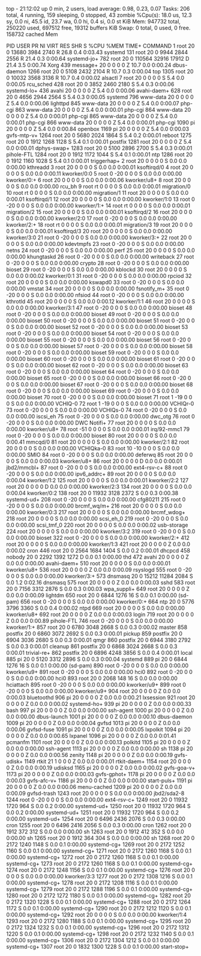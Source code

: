 top - 21:12:02 up 0 min,  2 users,  load average: 0.98, 0.23, 0.07
Tasks: 206 total,   4 running, 159 sleeping,   0 stopped,  43 zombie
%Cpu(s): 18.0 us, 12.3 sy,  0.0 ni, 45.5 id, 23.7 wa,  0.0 hi,  0.4 si,  0.0 st
KiB Mem:    947732 total,   250220 used,   697512 free,    19312 buffers
KiB Swap:        0 total,        0 used,        0 free.   158732 cached Mem

  PID USER      PR  NI    VIRT    RES    SHR S  %CPU %MEM     TIME+ COMMAND
    1 root      20   0   13680   3984   2740 R  26.8  0.4   0:03.43 systemd
  131 root      20   0    9944   2844   2556 R  21.4  0.3   0:00.64 systemd-jo+
  782 root      20   0  110564  32916  17912 D  21.4  3.5   0:00.74 Xorg
  439 message+  20   0       0      0      0 Z  10.7  0.0   0:00.24 dbus-daemon
 1266 root      20   0    5108   2432   2104 R  10.7  0.3   0:00.04 top
 1305 root      20   0   10032   3568   3136 R  10.7  0.4   0:00.02 alsactl
    7 root      20   0       0      0      0 S   5.4  0.0   0:00.05 rcu_sched
  428 root      20   0    3852   2460   2180 S   5.4  0.3   0:00.06 systemd-lo+
  436 avahi     20   0       0      0      0 Z   5.4  0.0   0:00.06 avahi-daem+
  628 root      20   0    4656   2944   2564 S   5.4  0.3   0:00.05 systemd
  796 www-data  20   0       0      0      0 Z   5.4  0.0   0:00.06 lighttpd
  845 www-data  20   0       0      0      0 Z   5.4  0.0   0:00.07 php-cgi
  863 www-data  20   0       0      0      0 Z   5.4  0.0   0:00.01 php-cgi
  864 www-data  20   0       0      0      0 Z   5.4  0.0   0:00.01 php-cgi
  865 www-data  20   0       0      0      0 Z   5.4  0.0   0:00.01 php-cgi
  866 www-data  20   0       0      0      0 Z   5.4  0.0   0:00.01 php-cgi
 1090 pi        20   0       0      0      0 Z   5.4  0.0   0:00.84 openbox
 1169 pi        20   0       0      0      0 Z   5.4  0.0   0:00.03 gvfs-mtp-v+
 1264 root      20   0    5680   2024   1864 S   5.4  0.2   0:00.01 reboot
 1275 root      20   0    1912   1268   1128 S   5.4  0.1   0:00.01 postfix
 1281 root      20   0       0      0      0 Z   5.4  0.0   0:00.01 dphys-swap+
 1283 root      20   0    5100   2896   2700 S   5.4  0.3   0:00.01 pihole-FTL
 1284 root      20   0    1912   1172   1044 S   5.4  0.1   0:00.01 ntp
 1286 root      20   0    1912   1160   1028 S   5.4  0.1   0:00.01 triggerhap+
    2 root      20   0       0      0      0 S   0.0  0.0   0:00.00 kthreadd
    3 root      20   0       0      0      0 S   0.0  0.0   0:00.01 ksoftirqd/0
    4 root      20   0       0      0      0 S   0.0  0.0   0:00.11 kworker/0:0
    5 root       0 -20       0      0      0 S   0.0  0.0   0:00.00 kworker/0:+
    6 root      20   0       0      0      0 S   0.0  0.0   0:00.06 kworker/u8+
    8 root      20   0       0      0      0 S   0.0  0.0   0:00.00 rcu_bh
    9 root      rt   0       0      0      0 S   0.0  0.0   0:00.01 migration/0
   10 root      rt   0       0      0      0 S   0.0  0.0   0:00.00 migration/1
   11 root      20   0       0      0      0 S   0.0  0.0   0:00.01 ksoftirqd/1
   12 root      20   0       0      0      0 S   0.0  0.0   0:00.00 kworker/1:0
   13 root       0 -20       0      0      0 S   0.0  0.0   0:00.00 kworker/1:+
   14 root      rt   0       0      0      0 S   0.0  0.0   0:00.01 migration/2
   15 root      20   0       0      0      0 S   0.0  0.0   0:00.01 ksoftirqd/2
   16 root      20   0       0      0      0 S   0.0  0.0   0:00.00 kworker/2:0
   17 root       0 -20       0      0      0 S   0.0  0.0   0:00.00 kworker/2:+
   18 root      rt   0       0      0      0 S   0.0  0.0   0:00.01 migration/3
   19 root      20   0       0      0      0 S   0.0  0.0   0:00.01 ksoftirqd/3
   20 root      20   0       0      0      0 S   0.0  0.0   0:00.00 kworker/3:0
   21 root       0 -20       0      0      0 S   0.0  0.0   0:00.00 kworker/3:+
   22 root      20   0       0      0      0 S   0.0  0.0   0:00.00 kdevtmpfs
   23 root       0 -20       0      0      0 S   0.0  0.0   0:00.00 netns
   24 root       0 -20       0      0      0 S   0.0  0.0   0:00.00 perf
   25 root      20   0       0      0      0 S   0.0  0.0   0:00.00 khungtaskd
   26 root       0 -20       0      0      0 S   0.0  0.0   0:00.00 writeback
   27 root       0 -20       0      0      0 S   0.0  0.0   0:00.00 crypto
   28 root       0 -20       0      0      0 S   0.0  0.0   0:00.00 bioset
   29 root       0 -20       0      0      0 S   0.0  0.0   0:00.00 kblockd
   30 root      20   0       0      0      0 S   0.0  0.0   0:00.02 kworker/0:1
   31 root       0 -20       0      0      0 S   0.0  0.0   0:00.00 rpciod
   32 root      20   0       0      0      0 S   0.0  0.0   0:00.00 kswapd0
   33 root       0 -20       0      0      0 S   0.0  0.0   0:00.00 vmstat
   34 root      20   0       0      0      0 S   0.0  0.0   0:00.00 fsnotify_m+
   35 root       0 -20       0      0      0 S   0.0  0.0   0:00.00 nfsiod
   44 root       0 -20       0      0      0 S   0.0  0.0   0:00.00 kthrotld
   45 root      20   0       0      0      0 S   0.0  0.0   0:00.12 kworker/1:1
   46 root      20   0       0      0      0 S   0.0  0.0   0:00.00 kworker/3:1
   47 root       0 -20       0      0      0 S   0.0  0.0   0:00.00 bioset
   48 root       0 -20       0      0      0 S   0.0  0.0   0:00.00 bioset
   49 root       0 -20       0      0      0 S   0.0  0.0   0:00.00 bioset
   50 root       0 -20       0      0      0 S   0.0  0.0   0:00.00 bioset
   51 root       0 -20       0      0      0 S   0.0  0.0   0:00.00 bioset
   52 root       0 -20       0      0      0 S   0.0  0.0   0:00.00 bioset
   53 root       0 -20       0      0      0 S   0.0  0.0   0:00.00 bioset
   54 root       0 -20       0      0      0 S   0.0  0.0   0:00.00 bioset
   55 root       0 -20       0      0      0 S   0.0  0.0   0:00.00 bioset
   56 root       0 -20       0      0      0 S   0.0  0.0   0:00.00 bioset
   57 root       0 -20       0      0      0 S   0.0  0.0   0:00.00 bioset
   58 root       0 -20       0      0      0 S   0.0  0.0   0:00.00 bioset
   59 root       0 -20       0      0      0 S   0.0  0.0   0:00.00 bioset
   60 root       0 -20       0      0      0 S   0.0  0.0   0:00.00 bioset
   61 root       0 -20       0      0      0 S   0.0  0.0   0:00.00 bioset
   62 root       0 -20       0      0      0 S   0.0  0.0   0:00.00 bioset
   63 root       0 -20       0      0      0 S   0.0  0.0   0:00.00 bioset
   64 root       0 -20       0      0      0 S   0.0  0.0   0:00.00 bioset
   65 root       0 -20       0      0      0 S   0.0  0.0   0:00.00 bioset
   66 root       0 -20       0      0      0 S   0.0  0.0   0:00.00 bioset
   67 root       0 -20       0      0      0 S   0.0  0.0   0:00.00 bioset
   68 root       0 -20       0      0      0 S   0.0  0.0   0:00.00 bioset
   69 root       0 -20       0      0      0 S   0.0  0.0   0:00.00 bioset
   70 root       0 -20       0      0      0 S   0.0  0.0   0:00.00 bioset
   71 root       1 -19       0      0      0 S   0.0  0.0   0:00.00 VCHIQ-0
   72 root       1 -19       0      0      0 S   0.0  0.0   0:00.00 VCHIQr-0
   73 root       0 -20       0      0      0 S   0.0  0.0   0:00.00 VCHIQs-0
   74 root       0 -20       0      0      0 S   0.0  0.0   0:00.00 iscsi_eh
   75 root       0 -20       0      0      0 S   0.0  0.0   0:00.00 dwc_otg
   76 root       0 -20       0      0      0 S   0.0  0.0   0:00.00 DWC Notifi+
   77 root      20   0       0      0      0 S   0.0  0.0   0:00.00 kworker/u8+
   78 root     -51   0       0      0      0 S   0.0  0.0   0:00.01 irq/92-mmc1
   79 root       0 -20       0      0      0 S   0.0  0.0   0:00.00 bioset
   80 root      20   0       0      0      0 S   0.0  0.0   0:00.41 mmcqd/0
   81 root      20   0       0      0      0 S   0.0  0.0   0:00.00 kworker/2:1
   82 root      20   0       0      0      0 S   0.0  0.0   0:00.00 VCHIQka-0
   83 root      10 -10       0      0      0 S   0.0  0.0   0:00.00 SMIO
   84 root       0 -20       0      0      0 S   0.0  0.0   0:00.00 deferwq
   85 root      20   0       0      0      0 S   0.0  0.0   0:00.03 kworker/u8+
   86 root      20   0       0      0      0 D   0.0  0.0   0:00.01 jbd2/mmcbl+
   87 root       0 -20       0      0      0 S   0.0  0.0   0:00.00 ext4-rsv-c+
   88 root       0 -20       0      0      0 S   0.0  0.0   0:00.00 ipv6_addrc+
   89 root      20   0       0      0      0 S   0.0  0.0   0:00.04 kworker/1:2
  125 root      20   0       0      0      0 S   0.0  0.0   0:00.01 kworker/2:2
  127 root      20   0       0      0      0 D   0.0  0.0   0:00.00 kworker/2:3
  134 root      20   0       0      0      0 S   0.0  0.0   0:00.04 kworker/0:2
  138 root      20   0   11932   3128   2372 S   0.0  0.3   0:00.38 systemd-ud+
  208 root       0 -20       0      0      0 S   0.0  0.0   0:00.00 cfg80211
  215 root       0 -20       0      0      0 S   0.0  0.0   0:00.00 brcmf_wq/m+
  216 root      20   0       0      0      0 S   0.0  0.0   0:00.00 kworker/0:3
  217 root      20   0       0      0      0 S   0.0  0.0   0:00.00 brcmf_wdog+
  218 root      20   0       0      0      0 S   0.0  0.0   0:00.00 scsi_eh_0
  219 root       0 -20       0      0      0 S   0.0  0.0   0:00.00 scsi_tmf_0
  220 root      20   0       0      0      0 S   0.0  0.0   0:00.02 usb-storage
  224 root      20   0       0      0      0 S   0.0  0.0   0:00.00 kworker/3:2
  319 root       0 -20       0      0      0 S   0.0  0.0   0:00.00 bioset
  322 root       0 -20       0      0      0 S   0.0  0.0   0:00.00 kworker/2:+
  412 root      20   0       0      0      0 S   0.0  0.0   0:00.00 kworker/1:3
  421 root      20   0       0      0      0 Z   0.0  0.0   0:00.02 cron
  446 root      20   0    2564   1684   1404 S   0.0  0.2   0:00.01 dhcpcd
  458 nobody    20   0    2292   1392   1272 D   0.0  0.1   0:00.00 thd
  472 avahi     20   0       0      0      0 Z   0.0  0.0   0:00.00 avahi-daem+
  510 root      20   0       0      0      0 S   0.0  0.0   0:00.01 kworker/u8+
  536 root      20   0       0      0      0 Z   0.0  0.0   0:00.09 rsyslogd
  555 root       0 -20       0      0      0 S   0.0  0.0   0:00.00 kworker/3:+
  573 dnsmasq   20   0   15212  11284   2084 S   0.0  1.2   0:02.16 dnsmasq
  575 root      20   0       0      0      0 Z   0.0  0.0   0:00.03 sshd
  583 root      20   0    7156   3312   2876 S   0.0  0.3   0:00.03 wpa_suppli+
  649 root      20   0       0      0      0 Z   0.0  0.0   0:00.09 lightdm
  650 root      20   0    6844   1276     16 S   0.0  0.1   0:00.00 (sd-pam)
  656 root       0 -20       0      0      0 S   0.0  0.0   0:00.00 kworker/0:+
  664 ntp       20   0    5776   3796   3360 S   0.0  0.4   0:00.02 ntpd
  669 root      20   0       0      0      0 S   0.0  0.0   0:00.00 kworker/u8+
  692 root      20   0       0      0      0 Z   0.0  0.0   0:00.03 login
  719 root      20   0       0      0      0 Z   0.0  0.0   0:00.89 pihole-FTL
  746 root       0 -20       0      0      0 S   0.0  0.0   0:00.00 kworker/1:+
  857 root      20   0    6780   3048   2668 S   0.0  0.3   0:00.02 master
  858 postfix   20   0    6860   3072   2692 S   0.0  0.3   0:00.01 pickup
  859 postfix   20   0    6904   3036   2680 S   0.0  0.3   0:00.01 qmgr
  860 postfix   20   0    6944   3180   2792 S   0.0  0.3   0:00.01 cleanup
  861 postfix   20   0    6868   3024   2668 S   0.0  0.3   0:00.01 trivial-re+
  862 postfix   20   0    6896   4248   3856 S   0.0  0.4   0:00.01 local
  885 pi        20   0    5120   3312   2896 S   0.0  0.3   0:00.04 systemd
  889 pi        20   0    6844   1276     16 S   0.0  0.1   0:00.00 (sd-pam)
  890 root       0 -20       0      0      0 S   0.0  0.0   0:00.00 kworker/u9+
  891 root       0 -20       0      0      0 S   0.0  0.0   0:00.00 hci0
  892 root       0 -20       0      0      0 S   0.0  0.0   0:00.00 hci0
  893 root      20   0    2068    148     16 S   0.0  0.0   0:00.00 hciattach
  895 root       0 -20       0      0      0 S   0.0  0.0   0:00.00 kworker/u9+
  899 root       0 -20       0      0      0 S   0.0  0.0   0:00.00 kworker/u9+
  904 root      20   0       0      0      0 Z   0.0  0.0   0:00.03 bluetoothd
  906 pi        20   0       0      0      0 Z   0.0  0.0   0:00.21 lxsession
  921 root      20   0       0      0      0 Z   0.0  0.0   0:00.02 systemd-ho+
  939 pi        20   0       0      0      0 Z   0.0  0.0   0:00.33 bash
  997 pi        20   0       0      0      0 Z   0.0  0.0   0:00.00 ssh-agent
 1000 pi        20   0       0      0      0 Z   0.0  0.0   0:00.00 dbus-launch
 1001 pi        20   0       0      0      0 Z   0.0  0.0   0:00.10 dbus-daemon
 1009 pi        20   0       0      0      0 Z   0.0  0.0   0:00.04 gvfsd
 1013 pi        20   0       0      0      0 Z   0.0  0.0   0:00.06 gvfsd-fuse
 1091 pi        20   0       0      0      0 Z   0.0  0.0   0:00.05 lxpolkit
 1094 pi        20   0       0      0      0 Z   0.0  0.0   0:00.65 lxpanel
 1096 pi        20   0       0      0      0 Z   0.0  0.0   0:01.41 pcmanfm
 1101 root      20   0       0      0      0 Z   0.0  0.0   0:00.13 polkitd
 1105 pi        20   0       0      0      0 Z   0.0  0.0   0:00.00 ssh-agent
 1113 pi        20   0       0      0      0 Z   0.0  0.0   0:00.00 sh
 1138 pi        20   0       0      0      0 Z   0.0  0.0   0:00.56 zenity
 1148 pi        20   0       0      0      0 Z   0.0  0.0   0:00.19 gvfs-udisk+
 1149 rtkit     21   1       0      0      0 Z   0.0  0.0   0:00.01 rtkit-daem+
 1154 root      20   0       0      0      0 Z   0.0  0.0   0:00.19 udisksd
 1165 pi        20   0       0      0      0 Z   0.0  0.0   0:00.02 gvfs-goa-v+
 1173 pi        20   0       0      0      0 Z   0.0  0.0   0:00.03 gvfs-gphot+
 1178 pi        20   0       0      0      0 Z   0.0  0.0   0:00.03 gvfs-afc-v+
 1186 pi        20   0       0      0      0 Z   0.0  0.0   0:00.00 start-puls+
 1191 pi        20   0       0      0      0 Z   0.0  0.0   0:00.06 menu-cached
 1209 pi        20   0       0      0      0 Z   0.0  0.0   0:00.09 gvfsd-trash
 1243 root      20   0       0      0      0 S   0.0  0.0   0:00.00 jbd2/sda2-8
 1244 root       0 -20       0      0      0 S   0.0  0.0   0:00.00 ext4-rsv-c+
 1249 root      20   0   11932   1720    964 S   0.0  0.2   0:00.00 systemd-ud+
 1250 root      20   0   11932   1720    964 S   0.0  0.2   0:00.00 systemd-ud+
 1251 root      20   0   11932   1720    964 S   0.0  0.2   0:00.00 systemd-ud+
 1254 root      20   0    6496   2436   2076 S   0.0  0.3   0:00.00 cron
 1255 root      20   0    6496   2416   2056 S   0.0  0.3   0:00.00 cron
 1262 root      20   0    1912    372    312 S   0.0  0.0   0:00.00 sh
 1263 root      20   0    1912    412    352 S   0.0  0.0   0:00.00 sh
 1265 root      20   0    1912    364    304 S   0.0  0.0   0:00.00 sh
 1268 root      20   0    2172   1240   1148 S   0.0  0.1   0:00.00 systemd-cg+
 1269 root      20   0    2172   1252   1160 S   0.0  0.1   0:00.00 systemd-cg+
 1271 root      20   0    2172   1260   1168 S   0.0  0.1   0:00.00 systemd-cg+
 1272 root      20   0    2172   1260   1168 S   0.0  0.1   0:00.00 systemd-cg+
 1273 root      20   0    2172   1260   1168 S   0.0  0.1   0:00.00 systemd-cg+
 1274 root      20   0    2172   1248   1156 S   0.0  0.1   0:00.00 systemd-cg+
 1276 root      20   0       0      0      0 S   0.0  0.0   0:00.00 kworker/3:3
 1277 root      20   0    2172   1308   1216 S   0.0  0.1   0:00.00 systemd-cg+
 1278 root      20   0    2172   1208   1116 S   0.0  0.1   0:00.00 systemd-cg+
 1279 root      20   0    2172   1288   1196 S   0.0  0.1   0:00.00 systemd-cg+
 1280 root      20   0    2172   1272   1180 S   0.0  0.1   0:00.00 systemd-cg+
 1282 root      20   0    2172   1320   1228 S   0.0  0.1   0:00.00 systemd-cg+
 1288 root      20   0    2172   1264   1172 S   0.0  0.1   0:00.00 systemd-cg+
 1290 root      20   0    2172   1212   1120 S   0.0  0.1   0:00.00 systemd-cg+
 1292 root      20   0       0      0      0 S   0.0  0.0   0:00.00 kworker/1:4
 1293 root      20   0    2172   1280   1188 S   0.0  0.1   0:00.00 systemd-cg+
 1295 root      20   0    2172   1324   1232 S   0.0  0.1   0:00.00 systemd-cg+
 1296 root      20   0    2172   1312   1220 S   0.0  0.1   0:00.00 systemd-cg+
 1298 root      20   0    2172   1232   1140 S   0.0  0.1   0:00.00 systemd-cg+
 1306 root      20   0    2172   1304   1212 S   0.0  0.1   0:00.00 systemd-cg+
 1307 root      20   0    1832   1300   1228 S   0.0  0.1   0:00.00 start-stop+
